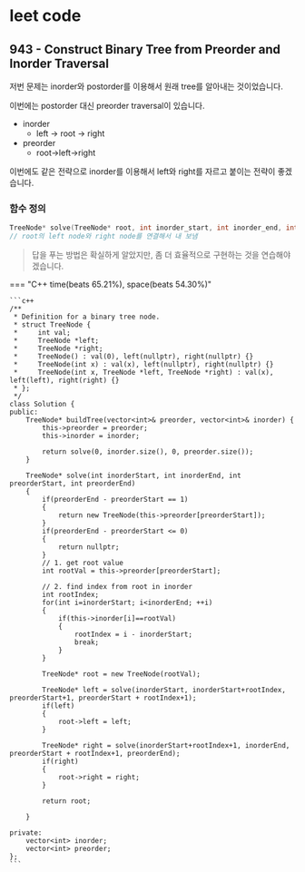# leet code



## 943 - Construct Binary Tree from Preorder and Inorder Traversal



저번 문제는 inorder와 postorder를 이용해서 원래 tree를 알아내는 것이었습니다.

이번에는 postorder 대신 preorder traversal이 있습니다.



- inorder
  - left -> root -> right
- preorder
  - root->left->right



이번에도 같은 전략으로 inorder를 이용해서 left와 right를 자르고 붙이는 전략이 좋겠습니다.



### 함수 정의

```c++
TreeNode* solve(TreeNode* root, int inorder_start, int inorder_end, int preorder_start, int preorder_end);
// root의 left node와 right node를 연결해서 내 보냄
```



> 답을 푸는 방법은 확실하게 알았지만, 좀 더 효율적으로 구현하는 것을 연습해야겠습니다.





=== "C++ time(beats 65.21%), space(beats 54.30%)"

    ```c++
    /**
     * Definition for a binary tree node.
     * struct TreeNode {
     *     int val;
     *     TreeNode *left;
     *     TreeNode *right;
     *     TreeNode() : val(0), left(nullptr), right(nullptr) {}
     *     TreeNode(int x) : val(x), left(nullptr), right(nullptr) {}
     *     TreeNode(int x, TreeNode *left, TreeNode *right) : val(x), left(left), right(right) {}
     * };
     */
    class Solution {
    public:
        TreeNode* buildTree(vector<int>& preorder, vector<int>& inorder) {
            this->preorder = preorder;
            this->inorder = inorder;
            
            return solve(0, inorder.size(), 0, preorder.size());
        }
        
        TreeNode* solve(int inorderStart, int inorderEnd, int preorderStart, int preorderEnd)
        {
            if(preorderEnd - preorderStart == 1)
            {
                return new TreeNode(this->preorder[preorderStart]);
            }
            if(preorderEnd - preorderStart <= 0)
            {
                return nullptr;
            }
            // 1. get root value
            int rootVal = this->preorder[preorderStart];
            
            // 2. find index from root in inorder
            int rootIndex;
            for(int i=inorderStart; i<inorderEnd; ++i)
            {
                if(this->inorder[i]==rootVal)
                {
                    rootIndex = i - inorderStart;
                    break;
                }
            }
            
            TreeNode* root = new TreeNode(rootVal);
            
            TreeNode* left = solve(inorderStart, inorderStart+rootIndex, preorderStart+1, preorderStart + rootIndex+1);
            if(left)
            {
                root->left = left;
            }
            
            TreeNode* right = solve(inorderStart+rootIndex+1, inorderEnd, preorderStart + rootIndex+1, preorderEnd);
            if(right)
            {
                root->right = right;
            }
            
            return root;
            
        }
    
    private:
        vector<int> inorder;
        vector<int> preorder;
    };
    ```

